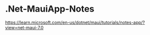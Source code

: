 # .Net-MauiApp-Notes
 https://learn.microsoft.com/en-us/dotnet/maui/tutorials/notes-app/?view=net-maui-7.0
